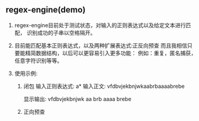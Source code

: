 regex-engine(demo)
-------------------------
1.  regex-engine目前处于测试状态，对输入的正则表达式以及给定文本进行匹配，
    识别成功的子串以空格隔开。
    
2.  目前能匹配基本正则表达式，以及两种扩展表达式:正反向预查
     而且我相信只要能精简数据结构，以后可以更容易引入更多功能：
     例如：重复，匿名捕获，任意字符识别等等。

3.  使用示例: 
    1. 闭包 
        输入正则表达式:  a* 
        输入正文: vfdbvjekbnjwkaabrbaaaabrebe 
        
        显示输出: vfdbvjekbnjwk aa brb aaaa brebe 
    
    2. 正向预查 
    
    
